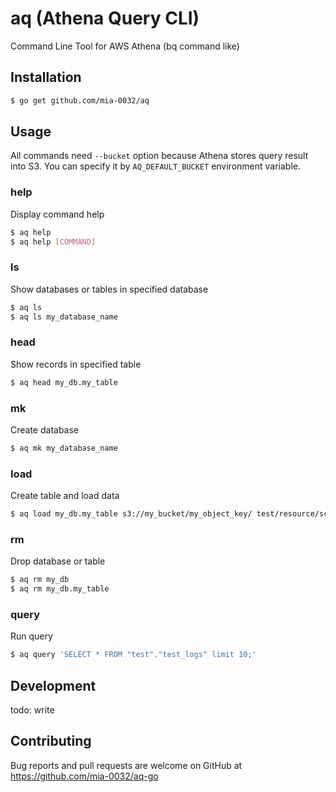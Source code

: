 # aq (Athena Query CLI)

Command Line Tool for AWS Athena (bq command like)

## Installation

```bash
$ go get github.com/mia-0032/aq
```

## Usage

All commands need `--bucket` option because Athena stores query result into S3.
You can specify it by `AQ_DEFAULT_BUCKET` environment variable.

### help

Display command help

```bash
$ aq help
$ aq help [COMMAND]
```

### ls

Show databases or tables in specified database

```bash
$ aq ls
$ aq ls my_database_name
```

### head

Show records in specified table

```bash
$ aq head my_db.my_table
```

### mk

Create database

```bash
$ aq mk my_database_name
```

### load

Create table and load data

```bash
$ aq load my_db.my_table s3://my_bucket/my_object_key/ test/resource/schema.json --partitioning dt:string
```

### rm

Drop database or table

```bash
$ aq rm my_db
$ aq rm my_db.my_table
```

### query

Run query

```bash
$ aq query 'SELECT * FROM "test"."test_logs" limit 10;'
```

## Development

todo: write

## Contributing

Bug reports and pull requests are welcome on GitHub at https://github.com/mia-0032/aq-go
